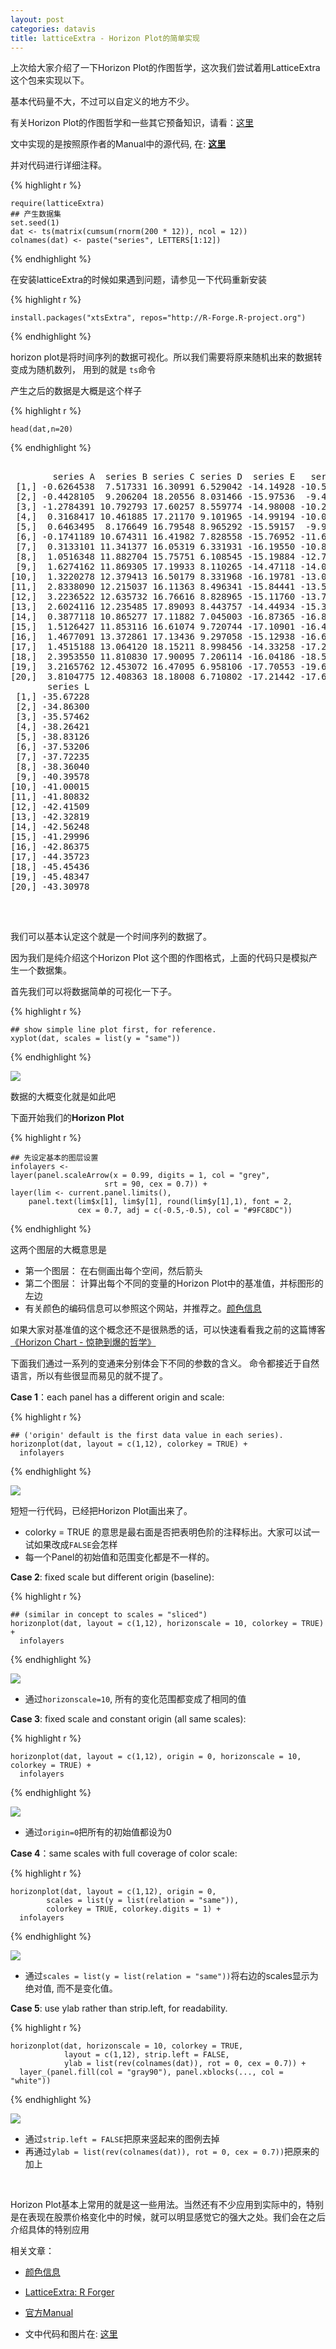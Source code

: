 ```yaml
---
layout: post
categories: datavis
title: latticeExtra - Horizon Plot的简单实现
---
```


上次给大家介绍了一下Horizon Plot的作图哲学，这次我们尝试着用LatticeExtra 这个包来实现以下。

基本代码量不大，不过可以自定义的地方不少。

有关Horizon Plot的作图哲学和一些其它预备知识，请看：[这里](http://yangchao.me/2013/10/horizon-plot)

文中实现的是按照原作者的Manual中的源代码, 在: **[这里](http://latticeextra.r-forge.r-project.org/man/horizonplot.html)**

并对代码进行详细注释。


{% highlight r %}
	
 	require(latticeExtra)
	## 产生数据集
	set.seed(1)
	dat <- ts(matrix(cumsum(rnorm(200 * 12)), ncol = 12))
	colnames(dat) <- paste("series", LETTERS[1:12])

{% endhighlight %}

在安装latticeExtra的时候如果遇到问题，请参见一下代码重新安装

{% highlight r %}
	
	install.packages("xtsExtra", repos="http://R-Forge.R-project.org") 	

{% endhighlight %}

horizon plot是将时间序列的数据可视化。所以我们需要将原来随机出来的数据转变成为随机数列， 用到的就是 `ts`命令

产生之后的数据是大概是这个样子


{% highlight r %}
	
 	head(dat,n=20)

{% endhighlight %}

<pre>

        series A  series B series C series D  series E   series F  series G  series H  series I  series J  series K
 [1,] -0.6264538  7.517331 16.30991 6.529042 -14.14928 -10.513177 -29.42972 -19.38421 -14.69748 -32.70429 -28.79620
 [2,] -0.4428105  9.206204 18.20556 8.031466 -15.97536  -9.401245 -27.50656 -19.20529 -14.68476 -32.12291 -30.71846
 [3,] -1.2784391 10.792793 17.60257 8.559774 -14.98008 -10.272023 -29.36339 -19.48783 -15.55821 -32.26963 -29.09876
 [4,]  0.3168417 10.461885 17.21170 9.101965 -14.99194 -10.061291 -31.46951 -20.25513 -15.21541 -30.76265 -28.57949
 [5,]  0.6463495  8.176649 16.79548 8.965292 -15.59157  -9.991895 -30.77186 -20.83154 -15.39280 -31.04218 -28.63534
 [6,] -0.1741189 10.674311 16.41982 7.828558 -15.76952 -11.654544 -29.86441 -21.74639 -14.47136 -29.01444 -27.93892
 [7,]  0.3133101 11.341377 16.05319 6.331931 -16.19550 -10.843704 -30.06040 -21.37648 -14.17042 -30.21018 -27.88540
 [8,]  1.0516348 11.882704 15.75751 6.108545 -15.19884 -12.756050 -30.26722 -22.84417 -13.47703 -28.89786 -29.19569
 [9,]  1.6274162 11.869305 17.19933 8.110265 -14.47118 -14.002804 -29.54218 -24.58953 -13.15156 -29.42187 -31.31875
[10,]  1.3220278 12.379413 16.50179 8.331968 -16.19781 -13.004649 -28.14346 -25.25691 -12.74351 -29.06762 -31.52683
[11,]  2.8338090 12.215037 16.11363 8.496341 -15.84441 -13.545522 -29.73402 -24.17263 -11.98367 -29.13930 -31.83962
[12,]  3.2236522 12.635732 16.76616 8.828965 -15.11760 -13.761898 -28.42952 -24.04980 -14.27082 -29.27244 -32.89785
[13,]  2.6024116 12.235485 17.89093 8.443757 -14.44934 -15.383835 -28.23351 -24.54405 -13.75298 -29.36052 -32.48063
[14,]  0.3877118 10.865277 17.11882 7.045003 -16.87365 -16.834799 -28.57285 -23.87446 -15.10022 -28.44273 -32.79608
[15,]  1.5126427 11.853116 16.61074 9.720744 -17.10901 -16.483889 -27.30771 -24.22594 -14.73706 -28.41129 -31.97053
[16,]  1.4677091 13.372861 17.13436 9.297058 -15.12938 -16.658436 -26.36793 -24.34092 -13.42231 -27.05236 -30.67926
[17,]  1.4515188 13.064120 18.15211 8.998456 -14.33258 -17.249865 -25.08998 -24.26793 -13.87061 -26.93886 -31.30437
[18,]  2.3953550 11.810830 17.90095 7.206114 -16.04186 -18.583892 -25.38114 -23.17916 -14.67878 -26.76456 -32.17951
[19,]  3.2165762 12.453072 16.47095 6.958106 -17.70553 -19.681190 -24.60497 -21.88659 -14.76505 -26.81804 -32.03616
[20,]  3.8104775 12.408363 18.18008 6.710802 -17.21442 -17.645087 -24.30924 -20.60408 -13.17962 -27.24280 -30.61097
       series L
 [1,] -35.67228
 [2,] -34.86300
 [3,] -35.57462
 [4,] -38.26421
 [5,] -38.83126
 [6,] -37.53206
 [7,] -37.72235
 [8,] -38.36040
 [9,] -40.39578
[10,] -41.00015
[11,] -41.80832
[12,] -42.41509
[13,] -42.32819
[14,] -42.56248
[15,] -41.29996
[16,] -42.86375
[17,] -44.35723
[18,] -45.45436
[19,] -45.48347
[20,] -43.30978

</pre>

<br>

我们可以基本认定这个就是一个时间序列的数据了。

因为我们是纯介绍这个Horizon Plot 这个图的作图格式，上面的代码只是模拟产生一个数据集。

首先我们可以将数据简单的可视化一下子。

{% highlight r %}
	
 	## show simple line plot first, for reference.
	xyplot(dat, scales = list(y = "same"))

{% endhighlight %}

![](/assets/images/horizon-latticeextra/zvu0wfQ.png)

数据的大概变化就是如此吧

下面开始我们的**Horizon Plot**

{% highlight r %}
	
 	## 先设定基本的图层设置
	infolayers <-
  	layer(panel.scaleArrow(x = 0.99, digits = 1, col = "grey",
                         srt = 90, cex = 0.7)) +
  	layer(lim <- current.panel.limits(),
        panel.text(lim$x[1], lim$y[1], round(lim$y[1],1), font = 2,
                   cex = 0.7, adj = c(-0.5,-0.5), col = "#9FC8DC"))

{% endhighlight %}


这两个图层的大概意思是

- 第一个图层： 在右侧画出每个空间，然后箭头
- 第二个图层： 计算出每个不同的变量的Horizon Plot中的基准值，并标图形的左边
- 有关颜色的编码信息可以参照这个网站，并推荐之。[颜色信息](http://www.colorhexa.com/9fc8dc)

如果大家对基准值的这个概念还不是很熟悉的话，可以快速看看我之前的这篇博客 [《Horizon Chart - 惊艳到爆的哲学》](http://yangchao.me/2013/10/horizon-plot)

下面我们通过一系列的变通来分别体会下不同的参数的含义。
命令都接近于自然语言，所以有些很显而易见的就不提了。

**Case 1**：each panel has a different origin and scale:

{% highlight r %}
	
 	## ('origin' default is the first data value in each series).
	horizonplot(dat, layout = c(1,12), colorkey = TRUE) +
  	  infolayers

{% endhighlight %}

![](/assets/images/horizon-latticeextra/2i7atuA.png)

短短一行代码，已经把Horizon Plot画出来了。

- colorky = TRUE 的意思是最右面是否把表明色阶的注释标出。大家可以试一试如果改成`FALSE`会怎样
- 每一个Panel的初始值和范围变化都是不一样的。


**Case 2**: fixed scale but different origin (baseline):

{% highlight r %}
	
 	## (similar in concept to scales = "sliced")
	horizonplot(dat, layout = c(1,12), horizonscale = 10, colorkey = TRUE) +
  	  infolayers

{% endhighlight %}

![](/assets/images/horizon-latticeextra/q3TGAps.png)


- 通过`horizonscale=10`, 所有的变化范围都变成了相同的值



**Case 3**: fixed scale and constant origin (all same scales):

{% highlight r %}
		
	horizonplot(dat, layout = c(1,12), origin = 0, horizonscale = 10, colorkey = TRUE) +
      infolayers

{% endhighlight %}

![](/assets/images/horizon-latticeextra/0Rs2hLj.png)


- 通过`origin=0`把所有的初始值都设为0



**Case 4**：same scales with full coverage of color scale:

{% highlight r %}
		
	horizonplot(dat, layout = c(1,12), origin = 0,
            scales = list(y = list(relation = "same")),
            colorkey = TRUE, colorkey.digits = 1) +
      infolayers

{% endhighlight %}

![](/assets/images/horizon-latticeextra/8CwVN62.png)


- 通过`scales = list(y = list(relation = "same"))`将右边的scales显示为绝对值, 而不是变化值。


**Case 5**: use ylab rather than strip.left, for readability.

{% highlight r %}
		
	horizonplot(dat, horizonscale = 10, colorkey = TRUE,
            	layout = c(1,12), strip.left = FALSE,
            	ylab = list(rev(colnames(dat)), rot = 0, cex = 0.7)) +
  	  layer_(panel.fill(col = "gray90"), panel.xblocks(..., col = "white"))

{% endhighlight %}

![](/assets/images/horizon-latticeextra/F0tqAw5.png)


- 通过`strip.left = FALSE`把原来竖起来的图例去掉
- 再通过`ylab = list(rev(colnames(dat)), rot = 0, cex = 0.7))`把原来的加上

<br>


Horizon Plot基本上常用的就是这一些用法。当然还有不少应用到实际中的，特别是在表现在股票价格变化中的时候，就可以明显感觉它的强大之处。我们会在之后介绍具体的特别应用

相关文章：



- [颜色信息](http://www.colorhexa.com/9fc8dc)

- [LatticeExtra: R Forger](http://latticeextra.r-forge.r-project.org/#segplot&theme=default)

- [官方Manual](http://cran.r-project.org/web/packages/latticeExtra/latticeExtra.pdf)
- 文中代码和图片在: [这里](http://pan.baidu.com/s/1DvW29)